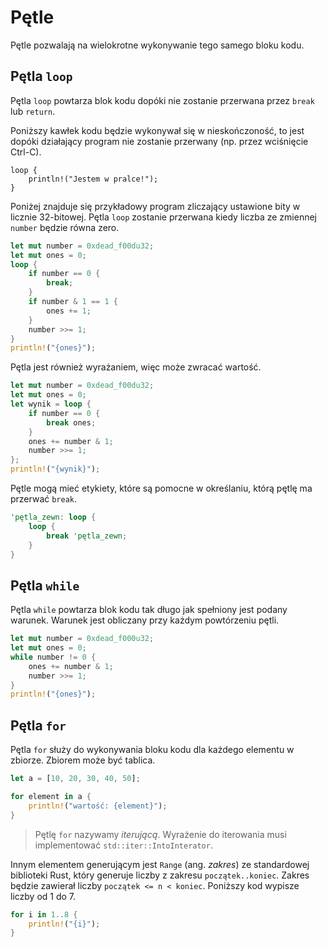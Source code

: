 # Pętle

Pętle pozwalają na wielokrotne wykonywanie tego samego bloku kodu.

## Pętla `loop`

Pętla `loop` powtarza blok kodu dopóki nie zostanie przerwana przez `break` lub `return`.

Poniższy kawłek kodu będzie wykonywał się w nieskończoność, to jest dopóki działający program nie
zostanie przerwany (np. przez wciśnięcie Ctrl-C).

```rust,ignore
loop {
    println!("Jestem w pralce!");
}
```

Poniżej znajduje się przykładowy program zliczający ustawione bity w licznie 32-bitowej. Pętla
`loop` zostanie przerwana kiedy liczba ze zmiennej `number` będzie równa zero.

```rust
let mut number = 0xdead_f00du32;
let mut ones = 0;
loop {
    if number == 0 {
        break;
    }
    if number & 1 == 1 {
        ones += 1;
    }
    number >>= 1;
}
println!("{ones}");
```

Pętla jest również wyrażaniem, więc może zwracać wartość.

```rust
let mut number = 0xdead_f00du32;
let mut ones = 0;
let wynik = loop {
    if number == 0 {
        break ones;
    }
    ones += number & 1;
    number >>= 1;
};
println!("{wynik}");
```

Pętle mogą mieć etykiety, które są pomocne w określaniu, którą pętlę ma przerwać `break`.

```rust
'pętla_zewn: loop {
    loop {
        break 'pętla_zewn;
    }
}
```

## Pętla `while`

Pętla `while` powtarza blok kodu tak długo jak spełniony jest podany warunek. Warunek jest obliczany
przy każdym powtórzeniu pętli.

```rust
let mut number = 0xdead_f000u32;
let mut ones = 0;
while number != 0 {
    ones += number & 1;
    number >>= 1;
}
println!("{ones}");
```

## Pętla `for`

Pętla `for` służy do wykonywania bloku kodu dla każdego elementu w zbiorze. Zbiorem może być
tablica.

```rust
let a = [10, 20, 30, 40, 50];

for element in a {
    println!("wartość: {element}");
}
```

> Pętlę `for` nazywamy _iterującą_. Wyrażenie do iterowania musi implementować
> `std::iter::IntoInterator`.

Innym elementem generującym jest `Range` (ang. _zakres_) ze standardowej biblioteki Rust, który generuje liczby z zakresu `początek..koniec`. Zakres będzie zawierał liczby `początek <= n < koniec`. Poniższy kod wypisze liczby od 1 do 7.

```rust
for i in 1..8 {
    println!("{i}");
}
```
